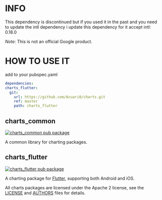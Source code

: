 # INFO
This dependency is discontinued but if you used it in the past and you need to update the intl dependency i update this dependency for it accept intl: 0.18.0

*Note*: This is not an official Google product.


# HOW TO USE IT

add to your pubspec.yaml

  ```yaml
dependencies:
  charts_flutter:
    git:
      url: https://github.com/Acuari0/charts.git
      ref: master
      path: charts_flutter
```

## charts_common

[![charts_common pub package](https://img.shields.io/pub/v/charts_common.svg)](https://pub.dartlang.org/packages/charts_common)

A common library for charting packages.

## charts_flutter

[![charts_flutter pub package](https://img.shields.io/pub/v/charts_flutter.svg)](https://pub.dartlang.org/packages/charts_flutter)

A charting package for [Flutter](https://flutter.io), supporting both Android
and iOS.

All charts packages are licensed under the Apache 2 license, see the
[LICENSE](LICENSE) and [AUTHORS](AUTHORS) files for details.
